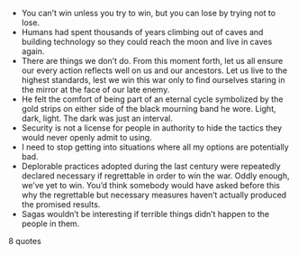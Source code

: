  - You can’t win unless you try to win, but you can lose by trying not to lose.
 - Humans had spent thousands of years climbing out of caves and building technology so they could reach the moon and live in caves again.
 - There are things we don’t do. From this moment forth, let us all ensure our every action reflects well on us and our ancestors. Let us live to the highest standards, lest we win this war only to find ourselves staring in the mirror at the face of our late enemy.
 - He felt the comfort of being part of an eternal cycle symbolized by the gold strips on either side of the black mourning band he wore. Light, dark, light. The dark was just an interval.
 - Security is not a license for people in authority to hide the tactics they would never openly admit to using.
 - I need to stop getting into situations where all my options are potentially bad.
 - Deplorable practices adopted during the last century were repeatedly declared necessary if regrettable in order to win the war. Oddly enough, we’ve yet to win. You’d think somebody would have asked before this why the regrettable but necessary measures haven’t actually produced the promised results.
 - Sagas wouldn’t be interesting if terrible things didn’t happen to the people in them.

8 quotes